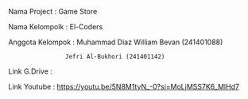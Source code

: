 Nama Project     : Game Store

Nama Kelompolk   : El-Coders

Anggota Kelompok : Muhammad Diaz William Bevan (241401088)

                    Jefri Al-Bukhori (241401142)
                   
Link G.Drive     : 

Link Youtube     : https://youtu.be/5N8M1tyN_-0?si=MoLjMSS7K6_MlHd7
